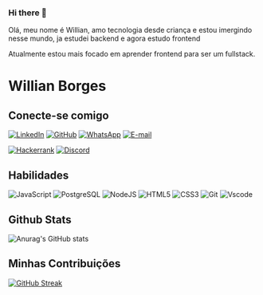 ### Hi there 👋
Olá, meu nome é Willian, amo tecnologia desde criança e estou imergindo nesse mundo, ja estudei backend e agora estudo frontend

Atualmente estou mais focado em aprender frontend para ser um fullstack.
# Willian Borges

## Conecte-se comigo
[![LinkedIn](https://img.shields.io/badge/LinkedIn-0077B5?style=for-the-badge&logo=linkedin&logoColor=white)](https://www.linkedin.com/in/willaborges/)
[![GitHub](https://img.shields.io/badge/GitHub-100000?style=for-the-badge&logo=github&logoColor=white)](https://github.com/willa-borges)
[![WhatsApp](https://img.shields.io/badge/WhatsApp-25D366?style=for-the-badge&logo=whatsapp&logoColor=white)](https://wa.me/5584996300006)
[![E-mail](https://img.shields.io/badge/-Email-000?style=for-the-badge&logo=microsoft-outlook&logoColor=007BFF)](mailto:willa_willian@hotmail.com)

[![Hackerrank](https://img.shields.io/badge/-Hackerrank-2EC866?style=for-the-badge&logo=HackerRank&logoColor=white)](https://hackerrank.com/profile/willa_willian)
[![Discord](https://img.shields.io/badge/Discord-7289DA?style=for-the-badge&logo=discord&logoColor=white)](https://discord.com/channels/willa_willian/)

## Habilidades
![JavaScript](https://img.shields.io/badge/JavaScript-F7DF1E?style=for-the-badge&logo=javascript&logoColor=black)
![PostgreSQL](https://img.shields.io/badge/PostgreSQL-000?style=for-the-badge&logo=postgresql)
![NodeJS](https://img.shields.io/badge/node.js-6DA55F?style=for-the-badge&logo=node.js&logoColor=white)
![HTML5](https://img.shields.io/badge/HTML5-E34F26?style=for-the-badge&logo=html5&logoColor=white)
![CSS3](https://img.shields.io/badge/CSS3-1572B6?style=for-the-badge&logo=css3&logoColor=white)
![Git](https://img.shields.io/badge/GIT-E44C30?style=for-the-badge&logo=git&logoColor=white)
![Vscode](https://img.shields.io/badge/Vscode-007ACC?style=for-the-badge&logo=visual-studio-code&logoColor=white)

## Github Stats

![Anurag's GitHub stats](https://github-readme-stats.vercel.app/api?username=willa-borges&theme=blue-green_icons=true)


## Minhas Contribuições
[![GitHub Streak](https://streak-stats.demolab.com/?user=willa-borges&theme=bluegreen=000&border=30A3DC&dates=FFF)](https://git.io/streak-stats)


<!--
**willa-borges/willa-borges** is a ✨ _special_ ✨ repository because its `README.md` (this file) appears on your GitHub profile.

Here are some ideas to get you started:

- 🔭 I’m currently working on ...
- 🌱 I’m currently learning ...
- 👯 I’m looking to collaborate on ...
- 🤔 I’m looking for help with ...
- 💬 Ask me about ...
- 📫 How to reach me: ...
- 😄 Pronouns: ...
- ⚡ Fun fact: ...
-->
